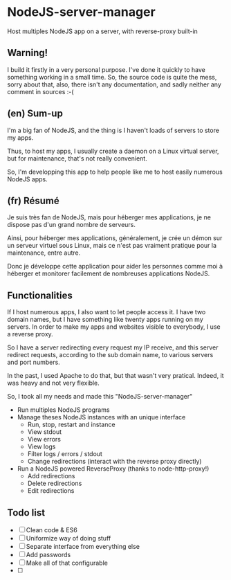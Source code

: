 <!--- title: NodeJS-server-manager -->

# NodeJS-server-manager
Host multiples NodeJS app on a server, with reverse-proxy built-in
## Warning! 
I build it firstly in a very personal purpose. I've done it quickly to have something working in a small time.
So, the source code is quite the mess, sorry about that, also, there isn't any documentation, and sadly neither any comment in sources :-(

## (en) Sum-up
<!--- en -->
I'm a big fan of NodeJS, and the thing is I haven't loads of servers to store my apps.

Thus, to host my apps, I usually create a daemon on a Linux virtual server, but for maintenance, that's not really convenient.

So, I'm developping this app to help people like me to host easily numerous NodeJS apps.
<!--- /en -->

## (fr) Résumé
<!--- fr -->
Je suis très fan de NodeJS, mais pour héberger mes applications, je ne dispose pas d'un grand nombre de serveurs.

Ainsi, pour héberger mes applications, généralement, je crée un démon sur un serveur virtuel sous Linux, mais ce n'est pas vraiment pratique pour la maintenance, entre autre.

Donc je développe cette application pour aider les personnes comme moi à héberger et monitorer facilement de nombreuses applications NodeJS.
<!--- /fr -->

## Functionalities
If I host numerous apps, I also want to let people access it. I have two domain names, but I have something like twenty apps running on my servers. In order to make my apps and websites visible to everybody, I use a reverse proxy.

So I have a server redirecting every request my IP receive, and this server redirect requests, according to the sub domain name, to various servers and port numbers.

In the past, I used Apache to do that, but that wasn't very pratical. Indeed, it was heavy and not very flexible.

So, I took all my needs and made this "NodeJS-server-manager"

- Run multiples NodeJS programs
- Manage theses NodeJS instances with an unique interface
  - Run, stop, restart and instance
  - View stdout
  - View errors
  - View logs
  - Filter logs / errors / stdout
  - Change redirections (interact with the reverse proxy directly)
- Run a NodeJS powered ReverseProxy (thanks to node-http-proxy!)
  - Add redirections
  - Delete redirections
  - Edit redirections


## Todo list
- [ ] Clean code & ES6
- [ ] Uniformize way of doing stuff
- [ ] Separate interface from everything else
- [ ] Add passwords
- [ ] Make all of that configurable
- [ ] 
